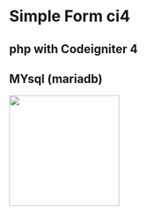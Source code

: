 # Simple Form ci4

## php with Codeigniter 4 

## MYsql (mariadb)

<p float="left">

 <img src="https://user-images.githubusercontent.com/63108313/252425704-2bb103c6-78c9-4bf0-84d6-8c8979b10a3c.png" width="200" />

</p>
